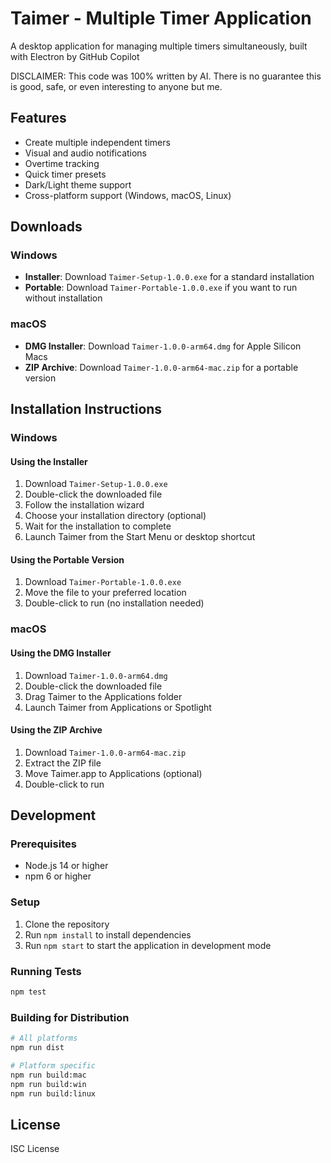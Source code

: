 # Taimer - Multiple Timer Application

A desktop application for managing multiple timers simultaneously, built with Electron by GitHub Copilot

DISCLAIMER: This code was 100% written by AI. There is no guarantee this is good, safe, or even interesting to anyone but me.


## Features

- Create multiple independent timers
- Visual and audio notifications
- Overtime tracking
- Quick timer presets
- Dark/Light theme support
- Cross-platform support (Windows, macOS, Linux)

## Downloads

### Windows
- **Installer**: Download `Taimer-Setup-1.0.0.exe` for a standard installation
- **Portable**: Download `Taimer-Portable-1.0.0.exe` if you want to run without installation

### macOS
- **DMG Installer**: Download `Taimer-1.0.0-arm64.dmg` for Apple Silicon Macs
- **ZIP Archive**: Download `Taimer-1.0.0-arm64-mac.zip` for a portable version

## Installation Instructions

### Windows

#### Using the Installer
1. Download `Taimer-Setup-1.0.0.exe`
2. Double-click the downloaded file
3. Follow the installation wizard
4. Choose your installation directory (optional)
5. Wait for the installation to complete
6. Launch Taimer from the Start Menu or desktop shortcut

#### Using the Portable Version
1. Download `Taimer-Portable-1.0.0.exe`
2. Move the file to your preferred location
3. Double-click to run (no installation needed)

### macOS

#### Using the DMG Installer
1. Download `Taimer-1.0.0-arm64.dmg`
2. Double-click the downloaded file
3. Drag Taimer to the Applications folder
4. Launch Taimer from Applications or Spotlight

#### Using the ZIP Archive
1. Download `Taimer-1.0.0-arm64-mac.zip`
2. Extract the ZIP file
3. Move Taimer.app to Applications (optional)
4. Double-click to run

## Development

### Prerequisites
- Node.js 14 or higher
- npm 6 or higher

### Setup
1. Clone the repository
2. Run `npm install` to install dependencies
3. Run `npm start` to start the application in development mode

### Running Tests
```bash
npm test
```

### Building for Distribution
```bash
# All platforms
npm run dist

# Platform specific
npm run build:mac
npm run build:win
npm run build:linux
```

## License

ISC License
